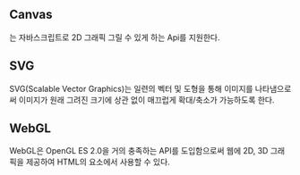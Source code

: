 <h2>Canvas</h2> 
<canvas>는 자바스크립트로 2D 그래픽 그릴 수 있게 하는 Api를 지원한다. <br>
<h2>SVG</h2>
SVG(Scalable Vector Graphics)는 일련의 벡터 및 도형을 통해 이미지를 나타냄으로써 이미지가 원래 그려진 크기에 상관 없이 매끄럽게 확대/축소가 가능하도록 한다.<br>
<h2>WebGL</h2>
WebGL은 OpenGL ES 2.0을 거의 충족하는 API를 도입함으로써 웹에 2D, 3D 그래픽을 제공하여 HTML의 <canvas> 요소에서 사용할 수 있다. <br>
<br>
